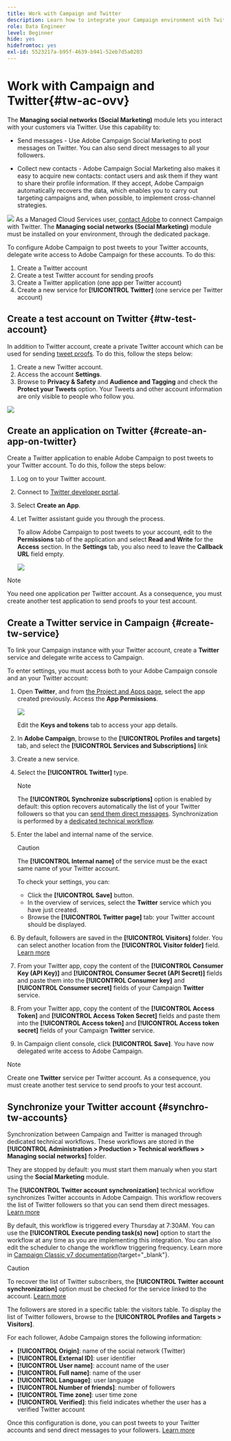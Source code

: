 ```yaml
---
title: Work with Campaign and Twitter
description: Learn how to integrate your Campaign environment with Twitter
role: Data Engineer
level: Beginner
hide: yes
hidefromtoc: yes
exl-id: 5523217a-b95f-4639-b941-52eb7d5a0203
---
```

# Work with Campaign and Twitter{#tw-ac-ovv}

The **Managing social networks (Social Marketing)** module lets you interact with your customers via Twitter. Use this capability to:

* Send messages - Use Adobe Campaign Social Marketing to post messages on Twitter. You can also send direct messages to all your followers.

* Collect new contacts - Adobe Campaign Social Marketing also makes it easy to acquire new contacts: contact users and ask them if they want to share their profile information. If they accept, Adobe Campaign automatically recovers the data, which enables you to carry out targeting campaigns and, when possible, to implement cross-channel strategies.

![](../assets/do-not-localize/speech.png)  As a Managed Cloud Services user, [contact Adobe](../start/campaign-faq.md#support) to connect Campaign with Twitter. The  **Managing social networks (Social Marketing)** module must be installed on your environment, through the dedicated package.


To configure Adobe Campaign to post tweets to your Twitter accounts, delegate write access to Adobe Campaign for these accounts. To do this:

1. Create a Twitter account
1. Create a test Twitter account for sending proofs
1. Create a Twitter application (one app per Twitter account)
1. Create a new service for **[!UICONTROL Twitter]** (one service per Twitter account)

## Create a test account on Twitter {#tw-test-account}

In addition to Twitter account, create a private Twitter account which can be used for sending [tweet proofs](../send/twitter.md#send-tw-proofs). To do this, follow the steps below:

1. Create a new Twitter account.
1. Access the account  **Settings**.
1. Browse to **Privacy & Safety** and **Audience and Tagging** and check the **Protect your Tweets** option. Your Tweets and other account information are only visible to people who follow you.

![](assets/social_tw_test_page.png)

## Create an application on Twitter {#create-an-app-on-twitter}

Create a Twitter application to enable Adobe Campaign to post tweets to your Twitter account.  To do this, follow the steps below:

1. Log on to your Twitter account.
1. Connect to [Twitter developer portal](https://developer.twitter.com/en/apps).
1. Select **Create an App**.
1. Let Twitter assistant guide you through the process.

   To allow Adobe Campaign to post tweets to your account, edit to the **Permissions** tab of the application and select **Read and Write** for the **Access** section. In the **Settings** tab, you also need to leave the **Callback URL** field empty.

   ![](assets/social_tw_app.png)

>[!NOTE]
>
>You need one application per Twitter account. As a consequence, you must create another test application to send proofs to your test account.
>

## Create a Twitter service in Campaign {#create-tw-service}

To link your Campaign instance with your Twitter account, create a **Twitter** service and delegate write access to Campaign. 

To enter settings, you must access both to your Adobe Campaign console and an your Twitter account:

1. Open **Twitter**, and from [the Project and Apps page](https://developer.twitter.com/en/portal/projects-and-apps), select the app created previously. Access the **App Permissions**.

   ![](assets/social_tw_service.png)

   Edit the **Keys and tokens** tab to access your app details.

1. In **Adobe Campaign**, browse to the **[!UICONTROL Profiles and targets]** tab, and select the **[!UICONTROL Services and Subscriptions]** link
1. Create a new service.
1. Select the **[!UICONTROL Twitter]** type.

   >[!NOTE]
   >
   >The **[!UICONTROL Synchronize subscriptions]** option is enabled by default: this option recovers automatically the list of your Twitter followers so that you can [send them direct messages](../send/twitter.md#direct-tw-messages). Synchronization is performed by a [dedicated technical workflow](#synchro-tw-accounts). 

1. Enter the label and internal name of the service.

   >[!CAUTION]
   >
   >The **[!UICONTROL Internal name]** of the service must be the exact same name of your Twitter account. 
   >
   
   To check your settings, you can:

    * Click the **[!UICONTROL Save]** button.
    * In the overview of services, select the **Twitter** service which you have just created.
    * Browse the **[!UICONTROL Twitter page]** tab: your Twitter account should be displayed. 

1. By default, followers are saved in the **[!UICONTROL Visitors]** folder. You can select another location from the **[!UICONTROL Visitor folder]** field. [Learn more](../send/twitter.md#direct-tw-messages)

1. From your Twitter app, copy the content of the **[!UICONTROL Consumer Key (API Key)]** and **[!UICONTROL Consumer Secret (API Secret)]** fields and paste them into the **[!UICONTROL Consumer key]** and **[!UICONTROL Consumer secret]** fields of your Campaign **Twitter** service.

1. From your Twitter app, copy the content of the **[!UICONTROL Access Token]** and **[!UICONTROL Access Token Secret]** fields and paste them into the **[!UICONTROL Access token]** and **[!UICONTROL Access token secret]** fields of your Campaign **Twitter** service.

1. In Campaign client console, click **[!UICONTROL Save]**. You have now delegated write access to Adobe Campaign.


>[!NOTE]
>
>Create one **Twitter** service per Twitter account. As a consequence, you must create another test service to send proofs to your test account.
>

## Synchronize your Twitter account {#synchro-tw-accounts}

Synchronization between Campaign and Twitter is managed through dedicated technical workflows. These workflows are stored in the **[!UICONTROL Administration > Production > Technical workflows > Managing social networks]** folder. 

They are stopped by default: you must start them manualy when you start using the **Social Marketing** module.

The **[!UICONTROL Twitter account synchronization]** technical workflow synchronizes Twitter accounts in Adobe Campaign. This workflow recovers the list of Twitter followers so that you can send them direct messages. [Learn more](../send/twitter.md#direct-tw-messages)

By default, this workflow is triggered every Thursday at 7:30AM. You can use the **[!UICONTROL Execute pending task(s) now]** option to start the workflow at any time as you are implementing this integration.  You can also edit the scheduler to change the workflow triggering frequency. Learn more in [Campaign Classic v7 documentation](https://experienceleague.adobe.com/docs/campaign-classic/using/automating-with-workflows/flow-control-activities/scheduler.html){target="_blank"}.

>[!CAUTION]
>
>To recover the list of Twitter subscribers, the **[!UICONTROL Twitter account synchronization]** option must be checked for the service linked to the account. [Learn more](#create-tw-service)

The followers are stored in a specific table: the visitors table. To display the list of Twitter followers, browse to the **[!UICONTROL Profiles and Targets > Visitors]**.

For each follower, Adobe Campaign stores the following information:

* **[!UICONTROL Origin]**: name of the social network (Twitter)
* **[!UICONTROL External ID]**: user identifier
* **[!UICONTROL User name]**: account name of the user
* **[!UICONTROL Full name]**: name of the user
* **[!UICONTROL Language]**: user language
* **[!UICONTROL Number of friends]**: number of followers
* **[!UICONTROL Time zone]**: user time zone
* **[!UICONTROL Verified]**: this field indicates whether the user has a verified Twitter account

Once this configuration is done, you can post tweets to your Twitter accounts and send direct messages to your followers. [Learn more](../send/twitter.md)
